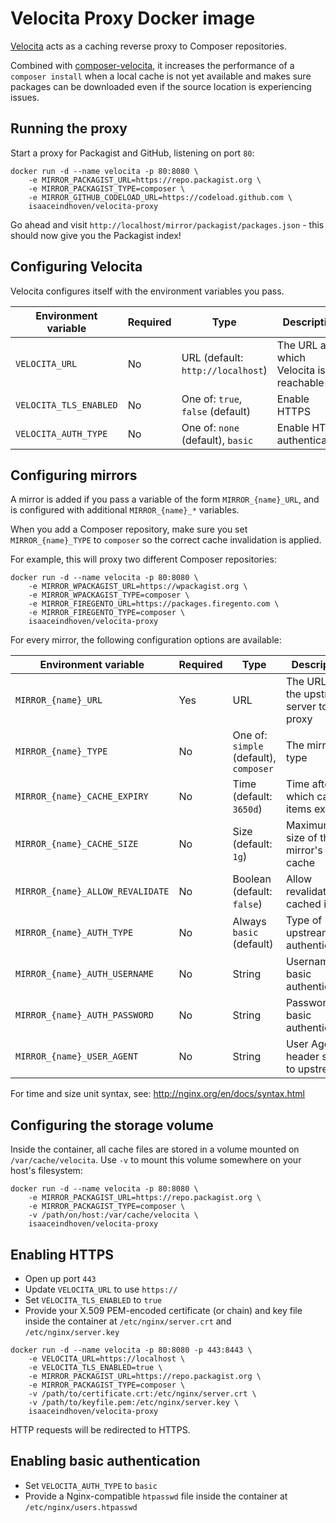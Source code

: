 # Velocita Proxy Docker image

[Velocita](https://github.com/isaaceindhoven/velocita-proxy) acts as a caching reverse proxy to Composer repositories.

Combined with [composer-velocita](https://github.com/isaaceindhoven/composer-velocita), it increases the performance
of a `composer install` when a local cache is not yet available and makes sure packages can be downloaded even if the
source location is experiencing issues.

## Running the proxy

Start a proxy for Packagist and GitHub, listening on port `80`:

```
docker run -d --name velocita -p 80:8080 \
    -e MIRROR_PACKAGIST_URL=https://repo.packagist.org \
    -e MIRROR_PACKAGIST_TYPE=composer \
    -e MIRROR_GITHUB_CODELOAD_URL=https://codeload.github.com \
    isaaceindhoven/velocita-proxy
```

Go ahead and visit `http://localhost/mirror/packagist/packages.json` - this should now give you the Packagist index!

## Configuring Velocita

Velocita configures itself with the environment variables you pass.

| Environment variable   | Required | Type                              | Description                            |
| ---------------------- | -------- | --------------------------------- | -------------------------------------- |
| `VELOCITA_URL`         | No       | URL (default: `http://localhost`) | The URL at which Velocita is reachable |
| `VELOCITA_TLS_ENABLED` | No       | One of: `true`, `false` (default) | Enable HTTPS                           |
| `VELOCITA_AUTH_TYPE`   | No       | One of: `none` (default), `basic` | Enable HTTP authentication             |

## Configuring mirrors

A mirror is added if you pass a variable of the form `MIRROR_{name}_URL`, and is configured with additional
`MIRROR_{name}_*` variables.

When you add a Composer repository, make sure you set `MIRROR_{name}_TYPE` to `composer` so the correct cache
invalidation is applied.

For example, this will proxy two different Composer repositories:

```
docker run -d --name velocita -p 80:8080 \
    -e MIRROR_WPACKAGIST_URL=https://wpackagist.org \
    -e MIRROR_WPACKAGIST_TYPE=composer \
    -e MIRROR_FIREGENTO_URL=https://packages.firegento.com \
    -e MIRROR_FIREGENTO_TYPE=composer \
    isaaceindhoven/velocita-proxy
```

For every mirror, the following configuration options are available:

| Environment variable             | Required | Type                                   | Description                             |
| -------------------------------- | -------- | -------------------------------------- | --------------------------------------- |
| `MIRROR_{name}_URL`              | Yes      | URL                                    | The URL of the upstream server to proxy |
| `MIRROR_{name}_TYPE`             | No       | One of: `simple` (default), `composer` | The mirror type                         |
| `MIRROR_{name}_CACHE_EXPIRY`     | No       | Time (default: `3650d`)                | Time after which cached items expire    |
| `MIRROR_{name}_CACHE_SIZE`       | No       | Size (default: `1g`)                   | Maximum size of this mirror's cache     |
| `MIRROR_{name}_ALLOW_REVALIDATE` | No       | Boolean (default: `false`)             | Allow revalidation of cached items      |
| `MIRROR_{name}_AUTH_TYPE`        | No       | Always `basic` (default)               | Type of upstream authentication         |
| `MIRROR_{name}_AUTH_USERNAME`    | No       | String                                 | Username for basic authentication       |
| `MIRROR_{name}_AUTH_PASSWORD`    | No       | String                                 | Password for basic authentication       |
| `MIRROR_{name}_USER_AGENT`       | No       | String                                 | User Agent header sent to upstream      |

For time and size unit syntax, see: http://nginx.org/en/docs/syntax.html

## Configuring the storage volume

Inside the container, all cache files are stored in a volume mounted on `/var/cache/velocita`. Use `-v` to mount this
volume somewhere on your host's filesystem:

```
docker run -d --name velocita -p 80:8080 \
    -e MIRROR_PACKAGIST_URL=https://repo.packagist.org \
    -e MIRROR_PACKAGIST_TYPE=composer \
    -v /path/on/host:/var/cache/velocita \
    isaaceindhoven/velocita-proxy
```

## Enabling HTTPS

* Open up port `443`
* Update `VELOCITA_URL` to use `https://`
* Set `VELOCITA_TLS_ENABLED` to `true`
* Provide your X.509 PEM-encoded certificate (or chain) and key file inside the container at `/etc/nginx/server.crt`
  and `/etc/nginx/server.key`

```
docker run -d --name velocita -p 80:8080 -p 443:8443 \
    -e VELOCITA_URL=https://localhost \
    -e VELOCITA_TLS_ENABLED=true \
    -e MIRROR_PACKAGIST_URL=https://repo.packagist.org \
    -e MIRROR_PACKAGIST_TYPE=composer \
    -v /path/to/certificate.crt:/etc/nginx/server.crt \
    -v /path/to/keyfile.pem:/etc/nginx/server.key \
    isaaceindhoven/velocita-proxy
```

HTTP requests will be redirected to HTTPS.

## Enabling basic authentication

* Set `VELOCITA_AUTH_TYPE` to `basic`
* Provide a Nginx-compatible `htpasswd` file inside the container at `/etc/nginx/users.htpasswd`

